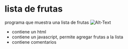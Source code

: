 # lista de frutas
programa que muestra una lista de frutas
![Alt-Text](C:\Users\Melanie\Pictures\fruta.jpg)
* contiene un html
* contiene un javascript, permite agregar frutas a la lista
* contiene comentarios
